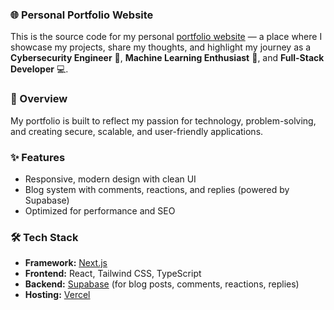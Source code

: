 ### 🌐 Personal Portfolio Website
 
This is the source code for my personal [portfolio website](https://samuel-loga-portfolio.vercel.app/) — a place where I showcase my projects, share my thoughts, and highlight my journey as a **Cybersecurity Engineer** 🔐, **Machine Learning Enthusiast** 🤖, and **Full-Stack Developer** 💻.

### 🚀 Overview

My portfolio is built to reflect my passion for technology, problem-solving, and creating secure, scalable, and user-friendly applications.

### ✨ Features

- Responsive, modern design with clean UI
- Blog system with comments, reactions, and replies (powered by Supabase)
- Optimized for performance and SEO

### 🛠️ Tech Stack

- **Framework:** [Next.js](https://nextjs.org/)
- **Frontend:** React, Tailwind CSS, TypeScript
- **Backend:** [Supabase](https://supabase.com/) (for blog posts, comments, reactions, replies)
- **Hosting:** [Vercel](https://vercel.com/)
